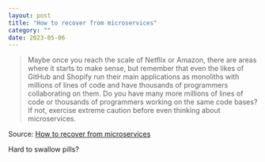```yaml
---
layout: post
title: "How to recover from microservices"
category: ""
date: 2023-05-06
---
```


>Maybe once you reach the scale of Netflix or Amazon, there are areas where it starts to make sense, but remember that even the likes of GitHub and Shopify run their main applications as monoliths with millions of lines of code and have thousands of programmers collaborating on them. Do you have many more millions of lines of code or thousands of programmers working on the same code bases? If not, exercise extreme caution before even thinking about microservices.

Source: [How to recover from microservices](https://world.hey.com/dhh/how-to-recover-from-microservices-ce3803cc)

Hard to swallow pills?
